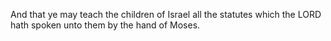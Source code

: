 And that ye may teach the children of Israel all the statutes which the LORD hath spoken unto them by the hand of Moses.
